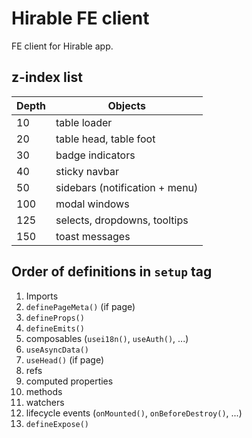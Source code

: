 # Hirable FE client

FE client for Hirable app.

## z-index list

| Depth | Objects                        |
|-------|--------------------------------|
| 10    | table loader                   |
| 20    | table head, table foot         |
| 30    | badge indicators               |
| 40    | sticky navbar                  |
| 50    | sidebars (notification + menu) |
| 100   | modal windows                  |
| 125   | selects, dropdowns, tooltips   |
| 150   | toast messages                 |

## Order of definitions in `setup` tag

1. Imports
2. `definePageMeta()` (if page)
3. `defineProps()`
4. `defineEmits()`
5. composables (`usei18n()`, `useAuth()`, ...)
6. `useAsyncData()`
7. `useHead()` (if page)
8. refs
9. computed properties
10. methods
11. watchers
12. lifecycle events (`onMounted()`, `onBeforeDestroy()`, ...)
13. `defineExpose()`